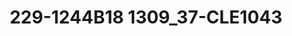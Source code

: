 ---
title: 229-1244B18 1309_37-CLE1043
image: 229-1244B18 1309_37-CLE1043.jpg
brand: thumbs
layout: vestito
---